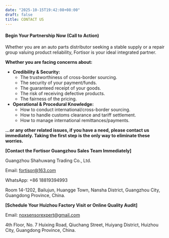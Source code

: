 ```yaml
---
date: "2025-10-15T19:42:08+08:00"
draft: false
title: CONTACT US
---
```


#### Begin Your Partnership Now (Call to Action) 
Whether you are an auto parts distributor seeking a stable supply or a repair group valuing product reliability, Fortisor is your ideal integrated partner.

**Whether you are facing concerns about:**
* **Credibility & Security:**
    * The trustworthiness of cross-border sourcing.
    * The security of your payment/funds.
    * The guaranteed receipt of your goods.
    * The risk of receiving defective products.
    * The fairness of the pricing.
* **Operational & Procedural Knowledge:**
    * How to conduct international/cross-border sourcing.
    * How to handle customs clearance and tariff settlement.
    * How to manage international remittances/payments.

**...or any other related issues, if you have a need, please contact us immediately. Taking the first step is the only way to eliminate these worries.**


**\[Contact the Fortisor Guangzhou Sales Team Immediately\]**

Guangzhou Shahuwang Trading Co., Ltd.

Email: <fortisor@163.com>

WhatsApp: +86 18819394993

Room 14-1202, Bailujun, Huangge Town, Nansha District, Guangzhou City, Guangdong Province, China.

**\[Schedule Your Huizhou Factory Visit or Online Quality Audit\]**

Email: <noxsensorexpert@gmail.com>

4th Floor, No. 7 Huixing Road, Qiuchang Street, Huiyang District, Huizhou City, Guangdong Province, China.
